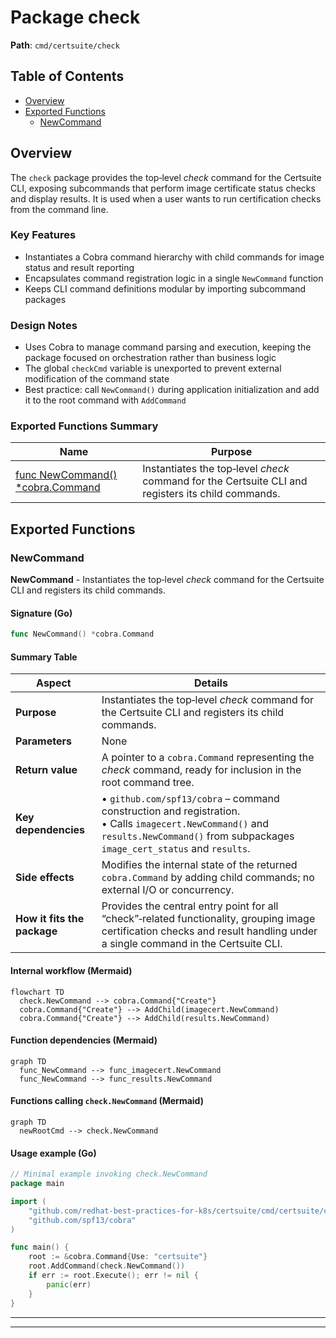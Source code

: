 # Package check

**Path**: `cmd/certsuite/check`

## Table of Contents

- [Overview](#overview)
- [Exported Functions](#exported-functions)
  - [NewCommand](#newcommand)

## Overview

The `check` package provides the top‑level *check* command for the Certsuite CLI, exposing subcommands that perform image certificate status checks and display results. It is used when a user wants to run certification checks from the command line.

### Key Features

- Instantiates a Cobra command hierarchy with child commands for image status and result reporting
- Encapsulates command registration logic in a single `NewCommand` function
- Keeps CLI command definitions modular by importing subcommand packages

### Design Notes

- Uses Cobra to manage command parsing and execution, keeping the package focused on orchestration rather than business logic
- The global `checkCmd` variable is unexported to prevent external modification of the command state
- Best practice: call `NewCommand()` during application initialization and add it to the root command with `AddCommand`

### Exported Functions Summary

| Name | Purpose |
|------|----------|
| [func NewCommand() *cobra.Command](#newcommand) | Instantiates the top‑level *check* command for the Certsuite CLI and registers its child commands. |

## Exported Functions

### NewCommand

**NewCommand** - Instantiates the top‑level *check* command for the Certsuite CLI and registers its child commands.


#### Signature (Go)

```go
func NewCommand() *cobra.Command
```

#### Summary Table

| Aspect | Details |
|--------|---------|
| **Purpose** | Instantiates the top‑level *check* command for the Certsuite CLI and registers its child commands. |
| **Parameters** | None |
| **Return value** | A pointer to a `cobra.Command` representing the *check* command, ready for inclusion in the root command tree. |
| **Key dependencies** | • `github.com/spf13/cobra` – command construction and registration.<br>• Calls `imagecert.NewCommand()` and `results.NewCommand()` from subpackages `image_cert_status` and `results`. |
| **Side effects** | Modifies the internal state of the returned `cobra.Command` by adding child commands; no external I/O or concurrency. |
| **How it fits the package** | Provides the central entry point for all “check”‑related functionality, grouping image certification checks and result handling under a single command in the Certsuite CLI. |

#### Internal workflow (Mermaid)

```mermaid
flowchart TD
  check.NewCommand --> cobra.Command{"Create"}
  cobra.Command{"Create"} --> AddChild(imagecert.NewCommand)
  cobra.Command{"Create"} --> AddChild(results.NewCommand)
```

#### Function dependencies (Mermaid)

```mermaid
graph TD
  func_NewCommand --> func_imagecert.NewCommand
  func_NewCommand --> func_results.NewCommand
```

#### Functions calling `check.NewCommand` (Mermaid)

```mermaid
graph TD
  newRootCmd --> check.NewCommand
```

#### Usage example (Go)

```go
// Minimal example invoking check.NewCommand
package main

import (
	"github.com/redhat-best-practices-for-k8s/certsuite/cmd/certsuite/check"
	"github.com/spf13/cobra"
)

func main() {
	root := &cobra.Command{Use: "certsuite"}
	root.AddCommand(check.NewCommand())
	if err := root.Execute(); err != nil {
		panic(err)
	}
}
```

---

---

